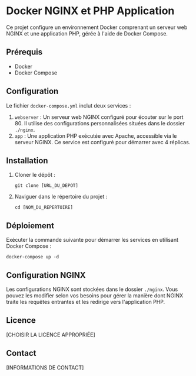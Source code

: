 
# Docker NGINX et PHP Application

Ce projet configure un environnement Docker comprenant un serveur web NGINX et une application PHP, gérée à l'aide de Docker Compose.

## Prérequis

- Docker
- Docker Compose

## Configuration

Le fichier `docker-compose.yml` inclut deux services :

1. `webserver` : Un serveur web NGINX configuré pour écouter sur le port 80. Il utilise des configurations personnalisées situées dans le dossier `./nginx`.
2. `app` : Une application PHP exécutée avec Apache, accessible via le serveur NGINX. Ce service est configuré pour démarrer avec 4 réplicas.

## Installation

1. Cloner le dépôt :

   ```
   git clone [URL_DU_DEPOT]
   ```

2. Naviguer dans le répertoire du projet :

   ```
   cd [NOM_DU_REPERTOIRE]
   ```

## Déploiement

Exécuter la commande suivante pour démarrer les services en utilisant Docker Compose :

```
docker-compose up -d
```

## Configuration NGINX

Les configurations NGINX sont stockées dans le dossier `./nginx`. Vous pouvez les modifier selon vos besoins pour gérer la manière dont NGINX traite les requêtes entrantes et les redirige vers l'application PHP.

## Licence

[CHOISIR LA LICENCE APPROPRIÉE]

## Contact

[INFORMATIONS DE CONTACT]
